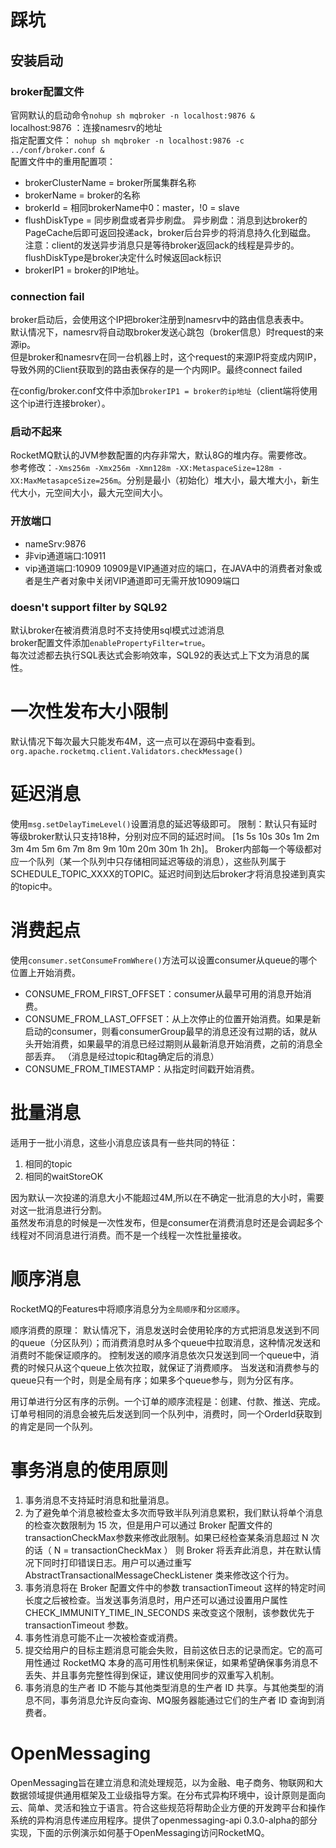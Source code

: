 # 踩坑
## 安装启动

### broker配置文件
官网默认的启动命令`nohup sh mqbroker -n localhost:9876 &` <br>
localhost:9876  ：连接namesrv的地址 <br>
指定配置文件： `nohup sh mqbroker -n localhost:9876 -c ../conf/broker.conf &`<br>
配置文件中的重用配置项：
- brokerClusterName = broker所属集群名称
- brokerName = broker的名称
- brokerId = 相同brokerName中0：master，!0 = slave
- flushDiskType = 同步刷盘或者异步刷盘。 异步刷盘：消息到达broker的PageCache后即可返回投递ack，broker后台异步的将消息持久化到磁盘。<br> 注意：client的发送异步消息只是等待broker返回ack的线程是异步的。flushDiskType是broker决定什么时候返回ack标识
- brokerIP1 = broker的IP地址。



### connection fail
broker启动后，会使用这个IP把broker注册到namesrv中的路由信息表表中。<br>
默认情况下，namesrv将自动取broker发送心跳包（broker信息）时request的来源ip。<br>
但是broker和namesrv在同一台机器上时，这个request的来源IP将变成内网IP，导致外网的Client获取到的路由表保存的是一个内网IP。最终connect failed<br>

在config/broker.conf文件中添加`brokerIP1 = broker的ip地址`（client端将使用这个ip进行连接broker）。


### 启动不起来
RocketMQ默认的JVM参数配置的内存非常大，默认8G的堆内存。需要修改。<br>
参考修改：`-Xms256m -Xmx256m -Xmn128m -XX:MetaspaceSize=128m -XX:MaxMetasapceSize=256m`。分别是最小（初始化）堆大小，最大堆大小，新生代大小，元空间大小，最大元空间大小。

### 开放端口
- nameSrv:9876
- 非vip通道端口:10911
- vip通道端口:10909
10909是VIP通道对应的端口，在JAVA中的消费者对象或者是生产者对象中关闭VIP通道即可无需开放10909端口


### doesn't support filter by SQL92
默认broker在被消费消息时不支持使用sql模式过滤消息<br>
broker配置文件添加`enablePropertyFilter=true`。<br>
每次过滤都去执行SQL表达式会影响效率，SQL92的表达式上下文为消息的属性。<br>


# 一次性发布大小限制
默认情况下每次最大只能发布4M，这一点可以在源码中查看到。
`org.apache.rocketmq.client.Validators.checkMessage()`

# 延迟消息
使用`msg.setDelayTimeLevel()`设置消息的延迟等级即可。
限制：默认只有延时等级broker默认只支持18种，分别对应不同的延迟时间。 [1s 5s 10s 30s 1m 2m 3m 4m 5m 6m 7m 8m 9m 10m 20m 30m 1h 2h\]。 
Broker内部每一个等级都对应一个队列（某一个队列中只存储相同延迟等级的消息），这些队列属于SCHEDULE_TOPIC_XXXX的TOPIC。延迟时间到达后broker才将消息投递到真实的topic中。


# 消费起点
使用`consumer.setConsumeFromWhere()`方法可以设置consumer从queue的哪个位置上开始消费。<br>
- CONSUME_FROM_FIRST_OFFSET：consumer从最早可用的消息开始消费。
- CONSUME_FROM_LAST_OFFSET：从上次停止的位置开始消费。如果是新启动的consumer，则看consumerGroup最早的消息还没有过期的话，就从头开始消费，如果最早的消息已经过期则从最新消息开始消费，之前的消息全部丢弃。 （消息是经过topic和tag确定后的消息）
- CONSUME_FROM_TIMESTAMP：从指定时间戳开始消费。


# 批量消息
适用于一批小消息，这些小消息应该具有一些共同的特征：
1. 相同的topic
2. 相同的waitStoreOK

因为默认一次投递的消息大小不能超过4M,所以在不确定一批消息的大小时，需要对这一批消息进行分割。<br>
虽然发布消息的时候是一次性发布，但是consumer在消费消息时还是会调起多个线程对不同消息进行消费。而不是一个线程一次性批量接收。



# 顺序消息
RocketMQ的Features中将顺序消息分为`全局顺序`和`分区顺序`。<br>

顺序消费的原理：
    默认情况下，消息发送时会使用轮序的方式把消息发送到不同的queue（分区队列）；而消费消息时从多个queue中拉取消息，这种情况发送和消费时不能保证顺序的。
    控制发送的顺序消息依次只发送到同一个queue中，消费的时候只从这个queue上依次拉取，就保证了消费顺序。
    当发送和消费参与的queue只有一个时，则是全局有序；如果多个queue参与，则为分区有序。

用订单进行分区有序的示例。一个订单的顺序流程是：创建、付款、推送、完成。订单号相同的消息会被先后发送到同一个队列中，消费时，同一个OrderId获取到的肯定是同一个队列。


# 事务消息的使用原则
1. 事务消息不支持延时消息和批量消息。
2. 为了避免单个消息被检查太多次而导致半队列消息累积，我们默认将单个消息的检查次数限制为 15 次，但是用户可以通过 Broker 配置文件的 transactionCheckMax参数来修改此限制。如果已经检查某条消息超过 N 次的话（ N = transactionCheckMax ） 则 Broker 将丢弃此消息，并在默认情况下同时打印错误日志。用户可以通过重写 AbstractTransactionalMessageCheckListener 类来修改这个行为。
3. 事务消息将在 Broker 配置文件中的参数 transactionTimeout 这样的特定时间长度之后被检查。当发送事务消息时，用户还可以通过设置用户属性 CHECK_IMMUNITY_TIME_IN_SECONDS 来改变这个限制，该参数优先于 transactionTimeout 参数。
4. 事务性消息可能不止一次被检查或消费。
5. 提交给用户的目标主题消息可能会失败，目前这依日志的记录而定。它的高可用性通过 RocketMQ 本身的高可用性机制来保证，如果希望确保事务消息不丢失、并且事务完整性得到保证，建议使用同步的双重写入机制。
6. 事务消息的生产者 ID 不能与其他类型消息的生产者 ID 共享。与其他类型的消息不同，事务消息允许反向查询、MQ服务器能通过它们的生产者 ID 查询到消费者。



# OpenMessaging
OpenMessaging旨在建立消息和流处理规范，以为金融、电子商务、物联网和大数据领域提供通用框架及工业级指导方案。在分布式异构环境中，设计原则是面向云、简单、灵活和独立于语言。符合这些规范将帮助企业方便的开发跨平台和操作系统的异构消息传递应用程序。提供了openmessaging-api 0.3.0-alpha的部分实现，下面的示例演示如何基于OpenMessaging访问RocketMQ。